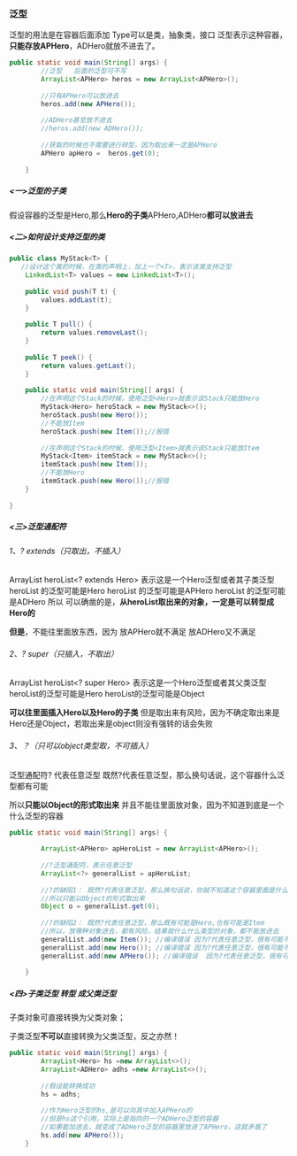 ### 泛型

泛型的用法是在容器后面添加<Type>
Type可以是类，抽象类，接口
泛型表示这种容器，**只能存放APHero**，ADHero就放不进去了。

```java
public static void main(String[] args) {
    	//泛型   后面的泛型可不写
        ArrayList<APHero> heros = new ArrayList<APHero>();
         
        //只有APHero可以放进去    
        heros.add(new APHero());
         
        //ADHero甚至放不进去
        //heros.add(new ADHero());
         
        //获取的时候也不需要进行转型，因为取出来一定是APHero
        APHero apHero =  heros.get(0);
         
    }
```

##### <一>泛型的子类

假设容器的泛型是Hero,那么**Hero的子类**APHero,ADHero**都可以放进去**



##### <二>如何设计支持泛型的类

```java
public class MyStack<T> {
   //设计这个类的时候，在类的声明上，加上一个<T>，表示该类支持泛型
    LinkedList<T> values = new LinkedList<T>();
       
    public void push(T t) {
        values.addLast(t);
    }
   
    public T pull() {
        return values.removeLast();
    }
   
    public T peek() {
        return values.getLast();
    }
       
    public static void main(String[] args) {
        //在声明这个Stack的时候，使用泛型<Hero>就表示该Stack只能放Hero
        MyStack<Hero> heroStack = new MyStack<>();
        heroStack.push(new Hero());
        //不能放Item
        heroStack.push(new Item());//报错
         
        //在声明这个Stack的时候，使用泛型<Item>就表示该Stack只能放Item
        MyStack<Item> itemStack = new MyStack<>();
        itemStack.push(new Item());
        //不能放Hero
        itemStack.push(new Hero());//报错
    }
   
}
```

##### <三>泛型通配符

###### 1、? extends（只取出，不插入）

ArrayList heroList<? extends Hero> 表示这是一个Hero泛型或者其子类泛型
heroList 的泛型可能是Hero
heroList 的泛型可能是APHero
heroList 的泛型可能是ADHero
所以 可以确凿的是，**从heroList取出来的对象，一定是可以转型成Hero的**

**但是**，不能往里面放东西，因为
放APHero就不满足<ADHero>
放ADHero又不满足<APHero>

###### 2、? super（只插入，不取出）

ArrayList heroList<? super Hero> 表示这是一个Hero泛型或者其父类泛型
heroList的泛型可能是Hero
heroList的泛型可能是Object

**可以往里面插入Hero以及Hero的子类**
但是取出来有风险，因为不确定取出来是Hero还是Object，若取出来是object则没有强转的话会失败

###### 3、？（只可以object类型取，不可插入）

泛型通配符? 代表任意泛型
既然?代表任意泛型，那么换句话说，这个容器什么泛型都有可能

所以**只能以Object的形式取出来**
并且不能往里面放对象，因为不知道到底是一个什么泛型的容器

```java
public static void main(String[] args) {
  
        ArrayList<APHero> apHeroList = new ArrayList<APHero>();
         
        //?泛型通配符，表示任意泛型
        ArrayList<?> generalList = apHeroList;
 
        //?的缺陷1： 既然?代表任意泛型，那么换句话说，你就不知道这个容器里面是什么类型
        //所以只能以Object的形式取出来
        Object o = generalList.get(0);
 
        //?的缺陷2： 既然?代表任意泛型，那么既有可能是Hero,也有可能是Item
        //所以，放哪种对象进去，都有风险，结果就什么什么类型的对象，都不能放进去
        generalList.add(new Item()); //编译错误 因为?代表任意泛型，很有可能不是Item
        generalList.add(new Hero()); //编译错误 因为?代表任意泛型，很有可能不是Hero
        generalList.add(new APHero()); //编译错误  因为?代表任意泛型，很有可能不是APHero
  
    }
```



##### <四>子类泛型 转型 成父类泛型

子类对象可直接转换为父类对象；

子类泛型**不可以**直接转换为父类泛型，反之亦然！

```java
public static void main(String[] args) {
        ArrayList<Hero> hs =new ArrayList<>();
        ArrayList<ADHero> adhs =new ArrayList<>();
 
        //假设能转换成功
        hs = adhs;
         
        //作为Hero泛型的hs,是可以向其中加入APHero的
        //但是hs这个引用，实际上是指向的一个ADHero泛型的容器
        //如果能加进去，就变成了ADHero泛型的容器里放进了APHero，这就矛盾了
        hs.add(new APHero());
    }
```

